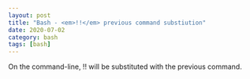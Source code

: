 ```yaml
---
layout: post
title: "Bash - <em>!!</em> previous command substiution"
date: 2020-07-02
category: bash
tags: [bash]
---
```



On the command-line, !! will be substituted with the previous command.

